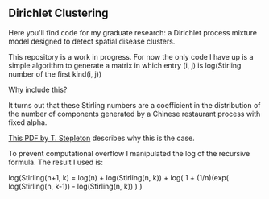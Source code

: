 ## Dirichlet Clustering

Here you'll find code for my graduate research: a Dirichlet process mixture model designed to detect spatial disease clusters.

This repository is a work in progress.  For now the only code I have up is a simple algorithm to generate a matrix in which entry (i, j) is log(Stirling number of the first kind(i, j))

Why include this?

It turns out that these Stirling numbers are a coefficient in the distribution of the number of components generated by a Chinese restaurant process with fixed alpha.

[This PDF by T. Stepleton](http://www.cs.cmu.edu/~tss/antoniak.pdf) describes why this is the case.

To prevent computational overflow I manipulated the log of the recursive formula.  The result I used is:

log(Stirling(n+1, k) = log(n) + log(Stirling(n, k)) + log( 1 + (1/n)(exp( log(Stirling(n, k-1)) - log(Stirling(n, k)) ) ) 
